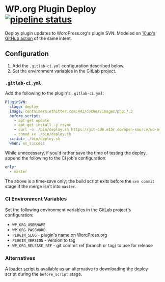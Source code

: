 # WP.org Plugin Deploy [![pipeline status](https://git.ethitter.com/open-source/wp-org-plugin-deploy/badges/master/pipeline.svg)](https://git.ethitter.com/open-source/wp-org-plugin-deploy/commits/master)

Deploy plugin updates to WordPress.org's plugin SVN. Modeled on [10up's GitHub action](https://github.com/10up/actions-wordpress/blob/598b1572d5024340f09d7efc083a65ebff3bcdef/dotorg-plugin-deploy/entrypoint.sh) of the same intent.

## Configuration

1. Add the `.gitlab-ci.yml` configuration described below.
1. Set the environment variables in the GitLab project.

### `.gitlab-ci.yml`

Add the following to the plugin's `.gitlab-ci.yml`:

```yaml
PluginSVN:
  stage: deploy
  image: containers.ethitter.com:443/docker/images/php:7.3
  before_script:
    - apt-get update
    - apt-get install -y rsync
    - curl -o ./bin/deploy.sh https://git-cdn.e15r.co/open-source/wp-org-plugin-deploy/raw/master/scripts/deploy.sh
    - chmod +x ./bin/deploy.sh
  script: ./bin/deploy.sh
  when: on_success
```

While unnecessary, if you'd rather save the time of testing the deploy, append the following to the CI job's configuration:

```yaml
only:
  - master
```

The above is a time-save only; the build script exits before the `svn commit` stage if the merge isn't into `master`. 

### CI Environment Variables

Set the following environment variables in the GitLab project's configuration:

* `WP_ORG_USERNAME`
* `WP_ORG_PASSWORD`
* `PLUGIN_SLUG` - plugin's name on WordPress.org
* `PLUGIN_VERSION` - version to tag
* `WP_ORG_RELEASE_REF` - git commit ref (branch or tag) to use for release 

### Alternatives

A [loader script](./scripts/loader.sh) is available as an alternative to downloading the deploy script during the `before_script` stage.
